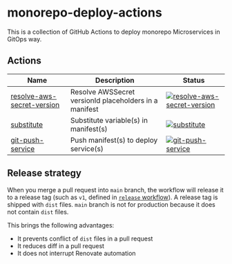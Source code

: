 # monorepo-deploy-actions

This is a collection of GitHub Actions to deploy monorepo Microservices in GitOps way.


## Actions

| Name | Description | Status
|------|-------------|-------
| [resolve-aws-secret-version](resolve-aws-secret-version) | Resolve AWSSecret versionId placeholders in a manifest | [![resolve-aws-secret-version](https://github.com/quipper/monorepo-deploy-actions/actions/workflows/resolve-aws-secret-version.yaml/badge.svg)](https://github.com/quipper/monorepo-deploy-actions/actions/workflows/resolve-aws-secret-version.yaml)
| [substitute](substitute) | Substitute variable(s) in manifest(s) | [![substitute](https://github.com/quipper/monorepo-deploy-actions/actions/workflows/substitute.yaml/badge.svg)](https://github.com/quipper/monorepo-deploy-actions/actions/workflows/substitute.yaml)
| [git-push-service](git-push-service) | Push manifest(s) to deploy service(s) | [![git-push-service](https://github.com/quipper/monorepo-deploy-actions/actions/workflows/git-push-service.yaml/badge.svg)](https://github.com/quipper/monorepo-deploy-actions/actions/workflows/git-push-service.yaml)


## Release strategy

When you merge a pull request into `main` branch, the workflow will release it to a release tag (such as `v1`, defined in [`release` workflow](.github/workflows/release.yaml)).
A release tag is shipped with `dist` files.
`main` branch is not for production because it does not contain `dist` files.

This brings the following advantages:

- It prevents conflict of `dist` files in a pull request
- It reduces diff in a pull request
- It does not interrupt Renovate automation
